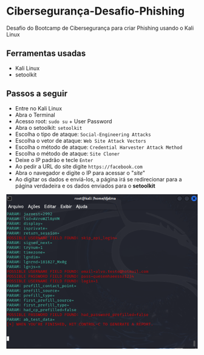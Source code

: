 # Cibersegurança-Desafio-Phishing
Desafio do Bootcamp de Cibersegurança para criar Phishing usando o Kali Linux

## Ferramentas usadas
* Kali Linux
* setoolkit

## Passos a seguir
* Entre no Kali Linux
* Abra o Terminal
* Acesso root: `sudo su` + User Password
* Abra o setoolkit: `setoolkit`
* Escolha o tipo de ataque: `Social-Engineering Attacks`
* Escolha o vetor de ataque: `Web Site Attack Vectors`
* Escolha o método de ataque: `Credential Harvester Attack Method`
* Escolha o método de ataque: `Site Cloner`
* Deixe o IP padrão e tecle `Enter`
* Ao pedir a URL do site digite `https://facebook.com`
* Abra o navegador e digite o IP para acessar o "*site*"
* Ao digitar os dados e enviá-los, a página irá se redirecionar para a página verdadeira e os dados enviados para o **setoolkit**

![Pring.png](Print.png)